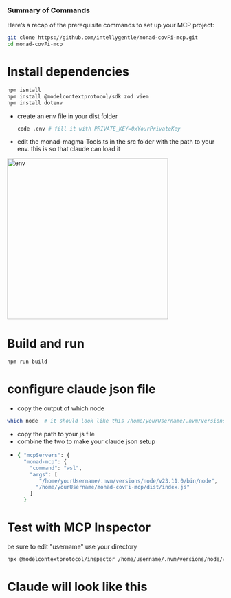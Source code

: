### Summary of Commands
Here’s a recap of the prerequisite commands to set up your MCP project:

```bash
git clone https://github.com/intellygentle/monad-covFi-mcp.git
cd monad-covFi-mcp
```


# Install dependencies
```bash 
npm isntall
npm install @modelcontextprotocol/sdk zod viem
npm install dotenv
```
- create an env file in your dist folder
  ```bash
  code .env # fill it with PRIVATE_KEY=0xYourPrivateKey
  ```

- edit the monad-magma-Tools.ts in the src folder with the path to your env. this is so that claude can load it

<img width="374" alt="env" src="https://github.com/user-attachments/assets/71bf86af-f7e0-449c-9620-b50e88ce3acc" />

 
# Build and run
```bash
npm run build
```

# configure claude json file
- copy the output of which node
```bash
which node  # it should look like this /home/yourUsername/.nvm/versions/node/v23.11.0/bin/node
```
- copy the path to your js file
- combine the two to make your claude json setup
- ```bash
  { "mcpServers": {
    "monad-mcp": {
      "command": "wsl",
      "args": [
         "/home/yourUsername/.nvm/versions/node/v23.11.0/bin/node",
        "/home/yourUsername/monad-covFi-mcp/dist/index.js"
      ]
    }
  ```

# Test with MCP Inspector
be sure to edit "username" use your directory
```bash
npx @modelcontextprotocol/inspector /home/username/.nvm/versions/node/v23.11.0/bin/node /home/username/monad-covFi-mcp/dist/index.js
```



# Claude will look like this




